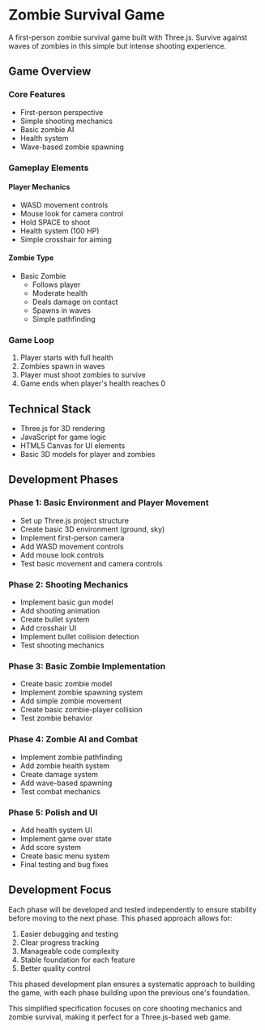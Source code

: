 # Zombie Survival Game

A first-person zombie survival game built with Three.js. Survive against waves of zombies in this simple but intense shooting experience.

## Game Overview

### Core Features
- First-person perspective
- Simple shooting mechanics
- Basic zombie AI
- Health system
- Wave-based zombie spawning

### Gameplay Elements

#### Player Mechanics
- WASD movement controls
- Mouse look for camera control
- Hold SPACE to shoot
- Health system (100 HP)
- Simple crosshair for aiming

#### Zombie Type
- Basic Zombie
  - Follows player
  - Moderate health
  - Deals damage on contact
  - Spawns in waves
  - Simple pathfinding

### Game Loop
1. Player starts with full health
2. Zombies spawn in waves
3. Player must shoot zombies to survive
4. Game ends when player's health reaches 0

## Technical Stack
- Three.js for 3D rendering
- JavaScript for game logic
- HTML5 Canvas for UI elements
- Basic 3D models for player and zombies

## Development Phases

### Phase 1: Basic Environment and Player Movement
- Set up Three.js project structure
- Create basic 3D environment (ground, sky)
- Implement first-person camera
- Add WASD movement controls
- Add mouse look controls
- Test basic movement and camera controls

### Phase 2: Shooting Mechanics
- Implement basic gun model
- Add shooting animation
- Create bullet system
- Add crosshair UI
- Implement bullet collision detection
- Test shooting mechanics

### Phase 3: Basic Zombie Implementation
- Create basic zombie model
- Implement zombie spawning system
- Add simple zombie movement
- Create basic zombie-player collision
- Test zombie behavior

### Phase 4: Zombie AI and Combat
- Implement zombie pathfinding
- Add zombie health system
- Create damage system
- Add wave-based spawning
- Test combat mechanics

### Phase 5: Polish and UI
- Add health system UI
- Implement game over state
- Add score system
- Create basic menu system
- Final testing and bug fixes

## Development Focus
Each phase will be developed and tested independently to ensure stability before moving to the next phase. This phased approach allows for:
1. Easier debugging and testing
2. Clear progress tracking
3. Manageable code complexity
4. Stable foundation for each feature
5. Better quality control

This phased development plan ensures a systematic approach to building the game, with each phase building upon the previous one's foundation.

This simplified specification focuses on core shooting mechanics and zombie survival, making it perfect for a Three.js-based web game. 